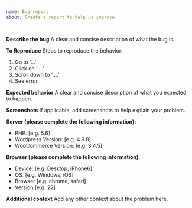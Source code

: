 ```yaml
---
name: Bug report
about: Create a report to help us improve

---
```


**Describe the bug**
A clear and concise description of what the bug is.

**To Reproduce**
Steps to reproduce the behavior:
1. Go to '...'
2. Click on '....'
3. Scroll down to '....'
4. See error

**Expected behavior**
A clear and concise description of what you expected to happen.

**Screenshots**
If applicable, add screenshots to help explain your problem.

**Server (please complete the following information):**
 - PHP: [e.g. 5.6]
 - Wordpress Version: [e.g. 4.9.8]
 - WooCommerce Version: [e.g. 3.4.5]

**Browser (please complete the following information):**
 - Device: [e.g. Desktop, iPhone6]
 - OS: [e.g. Windows, iOS]
 - Browser [e.g. chrome, safari]
 - Version [e.g. 22]

**Additional context**
Add any other context about the problem here.
